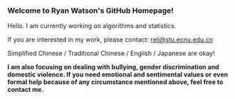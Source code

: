 ### Welcome to Ryan Watson's GitHub Homepage! 

<!--
**HonokaKousaka/HonokaKousaka** is a ✨ _special_ ✨ repository because its `README.md` (this file) appears on your GitHub profile.

Here are some ideas to get you started:

- 🔭 I’m currently working on ...
- 🌱 I’m currently learning ...
- 👯 I’m looking to collaborate on ...
- 🤔 I’m looking for help with ...
- 💬 Ask me about ...
- 📫 How to reach me: ...
- 😄 Pronouns: ...
- ⚡ Fun fact: ...
-->

Hello. I am currently working on algorithms and statistics. 

If you are interested in my work, please contact: reli@stu.ecnu.edu.cn

Simplified Chinese / Traditional Chinese / English / Japanese are okay!

**I am also focusing on dealing with bullying, gender discrimination and domestic violence. If you need emotional and sentimental values or even formal help because of any circumstance mentioned above, feel free to contact me.**
